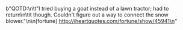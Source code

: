 b"QOTD:\n\t&quot;I tried buying a goat instead of a lawn tractor; had to return\n\tit though.  Couldn't figure out a way to connect the snow blower.&quot;\n\n[fortune] http://iheartquotes.com/fortune/show/45941\n"